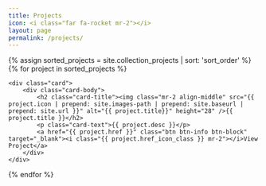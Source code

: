 ```yaml
---
title: Projects
icon: <i class="far fa-rocket mr-2"></i>
layout: page
permalink: /projects/
---
```

{% assign sorted_projects = site.collection_projects | sort: 'sort_order' %}
{% for project in sorted_projects %}

<div class="row {% if project.sort_order != 1 %}mt-4{% endif %}">

    <div class="card">
        <div class="card-body">
            <h2 class="card-title"><img class="mr-2 align-middle" src="{{ project.icon | prepend: site.images-path | prepend: site.baseurl | prepend: site.url }}" alt="{{ project.title}}" height="28" />{{ project.title }}</h2>
            <p class="card-text">{{ project.desc }}</p>
            <a href="{{ project.href }}" class="btn btn-info btn-block" target="_blank"><i class="{{ project.href_icon_class }} mr-2"></i>View Project</a>
        </div>
    </div>

</div>

{% endfor %}